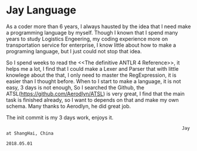 # Jay Language

As a coder more than 6 years, I always hausted by the idea that I need make a programming language by myself. Though I known that I spend many years to study Logistics Engeering, my coding experience more on transportation service for enterprise, I know little about how to make a programing language, but I just could not stop that idea.

So I spend weeks to read the <<The definitive ANTLR 4 Reference>>, it helps me a lot, I find that I could make a Lexer and Parser that with little knowlege about the that, I only need to master the RegExpression, it is easier than I thought before. When to I start to make a language, it is not easy, 3 days is not enough, So I searched the Github, the ATSL(https://github.com/Aerodlyn/ATSL) is very great, I find that the main task is finished already, so I want to depends on that and make my own schema. Many thanks to Aerodlyn, he did great job.

The init commit is my 3 days work, enjoys it.

                                                                       Jay at ShangHai, China
                                                                                   2018.05.01 
